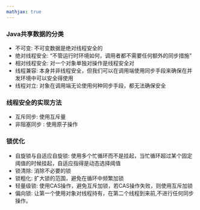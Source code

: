 ```yaml
---
mathjax: true
---
```


### Java共享数据的分类
- 不可变: 不可变数据是绝对线程安全的
- 绝对线程安全: “不管运行时环境如何，调用者都不需要任何额外的同步措施”
- 相对线程安全: 对一个对象单独对操作是线程安全对
- 线程兼容: 本身并非线程安全，但我们可以在调用端使用同步手段来确保在并发环境中可以安全得使用
- 线程对立: 对象在调用端无论使用何种同步手段，都无法确保安全
<!---more-->

### 线程安全的实现方法
- 互斥同步: 使用互斥量
- 非阻塞同步 : 使用原子操作

### 锁优化
- 自旋锁与自适应自旋锁:  使用多个忙循环而不是挂起，当忙循环超过某个固定阈值的时候挂起，自适应指得是动态选择阈值
- 锁清除: 消除不必要的锁
- 锁粗化: 扩大锁的范围，避免在循环中频繁加锁
- 轻量级锁: 使用CAS操作，避免互斥加锁，若CAS操作失败，则使用互斥加锁
- 偏向锁: 让第一个使用对象对线程持有，在第二个线程到来前,不进行任何同步操作。

